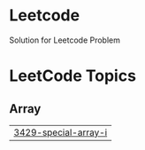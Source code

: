 # Leetcode
Solution for Leetcode Problem

<!---LeetCode Topics Start-->
# LeetCode Topics
## Array
|  |
| ------- |
| [3429-special-array-i](https://github.com/adhithyanms/Leetcode/tree/master/3429-special-array-i) |
<!---LeetCode Topics End-->